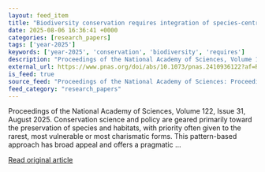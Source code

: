 ```yaml
---
layout: feed_item
title: "Biodiversity conservation requires integration of species-centric and process-based strategies"
date: 2025-08-06 16:36:41 +0000
categories: [research_papers]
tags: ['year-2025']
keywords: ['year-2025', 'conservation', 'biodiversity', 'requires']
description: "Proceedings of the National Academy of Sciences, Volume 122, Issue 31, August 2025"
external_url: https://www.pnas.org/doi/abs/10.1073/pnas.2410936122?af=R
is_feed: true
source_feed: "Proceedings of the National Academy of Sciences: Proceedings of the National Academy of Sciences: Table of Contents"
feed_category: "research_papers"
---
```


Proceedings of the National Academy of Sciences, Volume 122, Issue 31, August 2025. Conservation science and policy are geared primarily toward the preservation of species and habitats, with priority often given to the rarest, most vulnerable or most charismatic forms. This pattern-based approach has broad appeal and offers a pragmatic ...

[Read original article](https://www.pnas.org/doi/abs/10.1073/pnas.2410936122?af=R)

